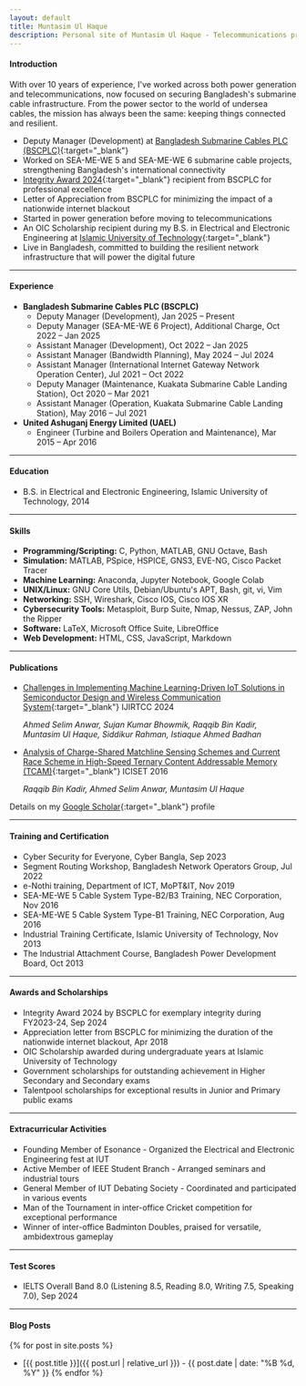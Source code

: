 ```yaml
---
layout: default
title: Muntasim Ul Haque
description: Personal site of Muntasim Ul Haque - Telecommunications professional specializing in submarine cable infrastructure
---
```

#### Introduction

With over 10 years of experience, I've worked across both power generation and telecommunications, now focused on securing Bangladesh's submarine cable infrastructure. From the power sector to the world of undersea cables, the mission has always been the same: keeping things connected and resilient.

* Deputy Manager (Development) at [Bangladesh Submarine Cables PLC (BSCPLC)](https://bsccl.com.bd/){:target="_blank"}
* Worked on SEA-ME-WE 5 and SEA-ME-WE 6 submarine cable projects, strengthening Bangladesh's international connectivity
* [Integrity Award 2024](https://www.linkedin.com/posts/muntasimulhaque_i-am-honored-to-have-received-the-integrity-activity-7246364149318856704-aKEW){:target="_blank"} recipient from BSCPLC for professional excellence
* Letter of Appreciation from BSCPLC for minimizing the impact of a nationwide internet blackout
* Started in power generation before moving to telecommunications
* An OIC Scholarship recipient during my B.S. in Electrical and Electronic Engineering at [Islamic University of Technology](https://www.iutoic-dhaka.edu/){:target="_blank"}
* Live in Bangladesh, committed to building the resilient network infrastructure that will power the digital future

---
#### Experience

* **Bangladesh Submarine Cables PLC (BSCPLC)**
    * Deputy Manager (Development), Jan 2025 – Present
    * Deputy Manager (SEA-ME-WE 6 Project), Additional Charge, Oct 2022 – Jan 2025
    * Assistant Manager (Development), Oct 2022 – Jan 2025
    * Assistant Manager (Bandwidth Planning), May 2024 – Jul 2024
    * Assistant Manager (International Internet Gateway Network Operation Center), Jul 2021 – Oct 2022
    * Deputy Manager (Maintenance, Kuakata Submarine Cable Landing Station), Oct 2020 – Mar 2021
    * Assistant Manager (Operation, Kuakata Submarine Cable Landing Station), May 2016 – Jul 2021
* **United Ashuganj Energy Limited (UAEL)**
    * Engineer (Turbine and Boilers Operation and Maintenance), Mar 2015 – Apr 2016

---
#### Education

* B.S. in Electrical and Electronic Engineering, Islamic University of Technology, 2014

---
#### Skills

* **Programming/Scripting:** C, Python, MATLAB, GNU Octave, Bash
* **Simulation:** MATLAB, PSpice, HSPICE, GNS3, EVE-NG, Cisco Packet Tracer
* **Machine Learning:** Anaconda, Jupyter Notebook, Google Colab
* **UNIX/Linux:** GNU Core Utils, Debian/Ubuntu's APT, Bash, git, vi, Vim
* **Networking:** SSH, Wireshark, Cisco IOS, Cisco IOS XR
* **Cybersecurity Tools:** Metasploit, Burp Suite, Nmap, Nessus, ZAP, John the Ripper
* **Software:** LaTeX, Microsoft Office Suite, LibreOffice
* **Web Development:** HTML, CSS, JavaScript, Markdown

---
#### Publications

* [Challenges in Implementing Machine Learning-Driven IoT Solutions in Semiconductor Design and Wireless Communication System](https://ijritcc.org/index.php/ijritcc/article/view/11127){:target="_blank"} IJIRTCC 2024
    
    *Ahmed Selim Anwar, Sujan Kumar Bhowmik, Raqqib Bin Kadir, Muntasim Ul Haque, Siddikur Rahman, Istiaque Ahmed Badhan*
* [Analysis of Charge-Shared Matchline Sensing Schemes and Current Race Scheme in High-Speed Ternary Content Addressable Memory (TCAM)](https://doi.org/10.1109/ICISET.2016.7856490){:target="_blank"} ICISET 2016
    
    *Raqqib Bin Kadir, Ahmed Selim Anwar, Muntasim Ul Haque*

Details on my [Google Scholar](https://scholar.google.com/citations?user=XO3Zz1EAAAAJ&hl=en){:target="_blank"} profile

---
#### Training and Certification

* Cyber Security for Everyone, Cyber Bangla, Sep 2023
* Segment Routing Workshop, Bangladesh Network Operators Group, Jul 2022
* e-Nothi training, Department of ICT, MoPT&IT, Nov 2019
* SEA-ME-WE 5 Cable System Type-B2/B3 Training, NEC Corporation, Nov 2016
* SEA-ME-WE 5 Cable System Type-B1 Training, NEC Corporation, Aug 2016
* Industrial Training Certificate, Islamic University of Technology, Nov 2013
* The Industrial Attachment Course, Bangladesh Power Development Board, Oct 2013

---
#### Awards and Scholarships

* Integrity Award 2024 by BSCPLC for exemplary integrity during FY2023-24, Sep 2024
* Appreciation letter from BSCPLC for minimizing the duration of the nationwide internet blackout, Apr 2018
* OIC Scholarship awarded during undergraduate years at Islamic University of Technology
* Government scholarships for outstanding achievement in Higher Secondary and Secondary exams
* Talentpool scholarships for exceptional results in Junior and Primary public exams

---
#### Extracurricular Activities

* Founding Member of Esonance - Organized the Electrical and Electronic Engineering fest at IUT
* Active Member of IEEE Student Branch - Arranged seminars and industrial tours
* General Member of IUT Debating Society - Coordinated and participated in various events
* Man of the Tournament in inter-office Cricket competition for exceptional performance
* Winner of inter-office Badminton Doubles, praised for versatile, ambidextrous gameplay

---
#### Test Scores

* IELTS Overall Band 8.0 (Listening 8.5, Reading 8.0, Writing 7.5, Speaking 7.0), Sep 2024

---
<h4 id="blog-posts">Blog Posts</h4>

{% for post in site.posts %}
* [{{ post.title }}]({{ post.url | relative_url }}) - {{ post.date | date: "%B %d, %Y" }}
{% endfor %}